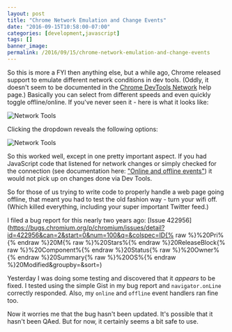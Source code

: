 ```yaml
---
layout: post
title: "Chrome Network Emulation and Change Events"
date: "2016-09-15T10:58:00-07:00"
categories: [development,javascript]
tags: []
banner_image: 
permalink: /2016/09/15/chrome-network-emulation-and-change-events
---
```


So this is more a FYI then anything else, but a while ago, Chrome released support to emulate different network conditions in dev tools. (Oddly, it doesn't seem to be documented in the [Chrome DevTools Network](https://developers.google.com/web/tools/chrome-devtools/profile/network-performance/resource-loading?utm_source=dcc&utm_medium=redirect&utm_campaign=2016q3) help page.) Basically you can select from different speeds and even quickly toggle offline/online. If you've never seen it - here is what it looks like:

<!--more-->

![Network Tools](https://static.raymondcamden.com/images/2016/09/chromenetwork1.png)

Clicking the dropdown reveals the following options:

![Network Tools](https://static.raymondcamden.com/images/2016/09/chromenetwork2.png)

So this worked well, except in one pretty important aspect. If you had JavaScript code that listened for network changes or simply checked for the connection (see documentation here: ["Online and offline events"](https://developer.mozilla.org/en-US/docs/Online_and_offline_events)) it would not pick up on changes done via Dev Tools. 

So for those of us trying to write code to properly handle a web page going offline, that meant you had to test the old fashion way - turn your wifi off. (Which killed everything, including your super important Twitter feed.)

I filed a bug report for this nearly two years ago: [Issue 422956](https://bugs.chromium.org/p/chromium/issues/detail?id=422956&can=2&start=0&num=100&q=&colspec=ID{% raw %}%20Pri%{% endraw %}20M{% raw %}%20Stars%{% endraw %}20ReleaseBlock{% raw %}%20Component%{% endraw %}20Status{% raw %}%20Owner%{% endraw %}20Summary{% raw %}%20OS%{% endraw %}20Modified&groupby=&sort=) 

Yesterday I was doing some testing and discovered that it *appears* to be fixed. I tested using the simple Gist in my bug report and `navigator.onLine` correctly responded. Also, my `online` and `offline` event handlers ran fine too.

Now it worries me that the bug hasn't been updated. It's possible that it hasn't been QAed. But for now, it certainly seems a bit safe to use.